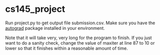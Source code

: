 # cs145_project

Run project.py to get output file submission.csv. Make sure you have the [autograd](https://github.com/HIPS/autograd) package installed in your environment.

Note that it will take very, very long for the program to finish. If you just want to do a sanity check, change the value of maxiter at line 87 to 10 or lower so that it finishes within a reasonable amount of time.
